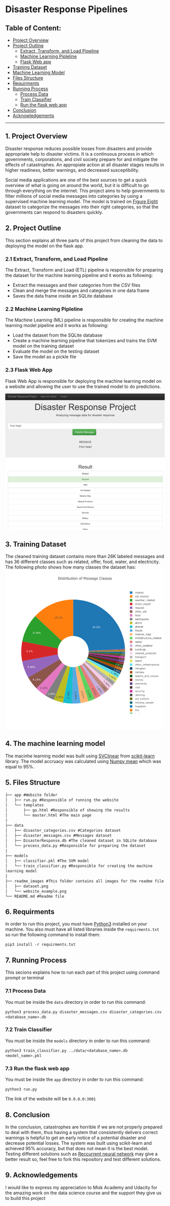 # Disaster Response Pipelines

## Table of Content:
* [Project Overview](#project_overview)
* [Project Outline](#project_outline)
  * [Extract, Transform, and Load Pipeline](#etl_pipline)
  * [Machine Learning Pipleline](#machine_learning_pipeline)
  * [Flask Web app](#flask_app)
* [Training Dataset](#dataset)
* [Machine Learning Model](#model)
* [Files Structure](#files)
* [Requirments](#requirments)
* [Running Process](#running)
  * [Process Data](#process_data)
  * [Train Classifier](#train_classifier)
  * [Run the flask web app](#run_flask_app)
* [Conclusion](#conclusion)
* [Acknowledgements](#acknowledgements)

***
<a id='project_overview'></a>
## 1. Project Overview
Disaster response reduces possible losses from disasters and provide appropriate help to disaster victims. It is a continuous process in which governments, corporations, and civil society prepare for and mitigate the effects of catastrophes. An appropiate action at all disaster stages results in higher readiness, better warnings, and decreased susceptibility.

Social media applications are one of the best sources to get a quick overview of what is going on around the world, but it is difficult to go through everything on the internet. This project aims to help governments to filter millions of social media messages into categories by using a supervised machine learning model. The model is trained on [Figure Eight](https://appen.com/) dataset to categorize the messages into their right categories, so that the governments can respond to disasters quickly.

<a id='project_outline'></a>
## 2. Project Outline
This section explains all three parts of this project from cleaning the data to deploying the model on the flask app. 

<a id='etl_pipline'></a>
### 2.1 Extract, Transform, and Load Pipeline 
The Extract, Transform and Load (ETL) pipeline is responsible for preparing the dataset for the machine learning pipeline and it works as following:
* Extract the messages and their categories from the CSV files
* Clean and merge the messages and categories in one data frame
* Saves the data frame inside an SQLite database

<a id='machine_learning_pipeline'></a>
### 2.2 Machine Learning Pipleline 
The Machine Learning (ML) pipeline is responsible for creating the machine learning model pipeline and it works as following:
* Load the dataset from the SQLite database 
* Create a machine learning pipeline that tokenizes and trains the SVM model on the training dataset 
* Evaluate the model on the testing dataset 
* Save the model as a pickle file 

<a id='flask_app'></a>
### 2.3 Flask Web App
Flask Web App is responsible for deploying the machine learning model on a website and allowing the user to use the trained model to do predictions.

![image](https://github.com/Murtada-Altarouti/Disaster-Response-Pipelines/blob/main/readme_images/website_example.png)

<a id='dataset'></a>
## 3. Training Dataset
The cleaned training dataset contains more than 26K labeled messages and has 36 different classes such as related, offer, food, water, and electricity. The following photo shows how many classes the dataset has: ![image](https://github.com/Murtada-Altarouti/Disaster-Response-Pipelines/blob/main/readme_images/dataset.png)

<a id='model'></a>
## 4. The machine learning model
The macinhe learning model was built using [SVClinear](https://scikit-learn.org/stable/modules/generated/sklearn.svm.LinearSVC.html) from [scikit-learn](https://scikit-learn.org/) library. The model accruacy was calculated using [Numpy mean](https://github.com/Murtada-Altarouti/Disaster-Response-Pipelines/blob/1bd315ee829e9cda890a88b25fcce356198a1aa5/models/train_classifier.py#L101) which was equal to 95%. 

<a id='files'></a>
## 5. Files Structure
```
├── app #Website folder
│   ├── run.py #Responsible of running the website
│   └── templates
│       ├── go.html #Responsible of showing the results
│       └── master.html #The main page
|
├── data
│   ├── disaster_categories.csv #Categories dataset
│   ├── disaster_messages.csv #Messages dataset
│   ├── DisasterResponse.db #The cleaned dataset in SQLite database
│   └── process_data.py #Responsible for preparing the dataset 
|
├── models
│   ├── classifier.pkl #The SVM model
│   └── train_classifier.py #Responsible for creating the machine learning model
|
├── readme_images #This folder contains all images for the readme file
│   ├── dataset.png
│   └── website_example.png
└── README.md #Readme file 
```

<a id='requirments'></a>
## 6. Requirments
In order to run this project, you must have [Python3](https://www.python.org/) installed on your machine. You also must have all listed libraries inside the `requirments.txt` so run the following command to install them: 
```
pip3 install -r requirments.txt
```

<a id='running'></a>
## 7. Running Process
This secions explains how to run each part of this project using command prompt or terminal

<a id='process_data'></a>
### 7.1 Process Data
You must be inside the `data` directory in order to run this command: 
```shell
python3 process_data.py disaster_messages.csv disaster_categories.csv <database_name>.db
```

<a id='train_classifier'></a>
### 7.2 Train Classifier 
You must be inside the `models` directory in order to run this command: 
```shell
python3 train_classifier.py ../data/<database_name>.db <model_name>.pkl
```

<a id='run_flask_app'></a>
### 7.3 Run the flask web app
You must be inside the `app` directory in order to run this command: 
```shell
python3 run.py
```
The link of the website will be `0.0.0.0:3001`

<a id='conclusion'></a>
## 8. Conclusion
In the conclusion, catastrophes are horrible if we are not properly prepared to deal with them, thus having a system that consistently delivers correct warnings is helpful to get an early notice of a potential disaster and decrease potential losses. The system was built using scikit-learn and achieved 95% accuracy, but that does not mean it is the best model. Testing different solutions such as [Reccurrent neural network](https://en.wikipedia.org/wiki/Recurrent_neural_network) may give a better result so, feel free to fork this repository and test different solutions.

<a id='acknowledgements'></a>
## 9. Acknowledgements
I would like to express my appreciation to Misk Academy and Udacity for the amazing work on the data science course and the support they give us to build this project
